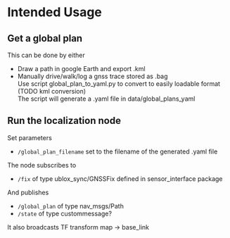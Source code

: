 # Intended Usage

## Get a global plan    
This can be done by either   
* Draw a path in google Earth and export .kml   
* Manually drive/walk/log a gnss trace stored as .bag   
Use script global_plan_to_yaml.py to convert to easily loadable format (TODO kml conversion)   
The script will generate a .yaml file in data/global_plans_yaml   

## Run the localization node    
Set parameters   
* `/global_plan_filename` set to the filename of the generated .yaml file   

The node subscribes to    
* `/fix` of type ublox_sync/GNSSFix defined in sensor_interface package   

And publishes   
* `/global_plan` of type nav_msgs/Path   
* `/state` of type custommessage?   

It also broadcasts TF transform map -> base_link


